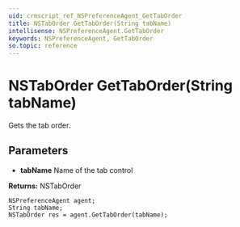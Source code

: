 ```yaml
---
uid: crmscript_ref_NSPreferenceAgent_GetTabOrder
title: NSTabOrder GetTabOrder(String tabName)
intellisense: NSPreferenceAgent.GetTabOrder
keywords: NSPreferenceAgent, GetTabOrder
so.topic: reference
---
```


# NSTabOrder GetTabOrder(String tabName)

Gets the tab order.

## Parameters

* **tabName** Name of the tab control

**Returns:** NSTabOrder

```crmscript
NSPreferenceAgent agent;
String tabName;
NSTabOrder res = agent.GetTabOrder(tabName);
```

